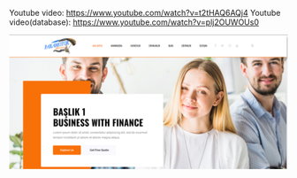 Youtube video: https://www.youtube.com/watch?v=t2tHAQ6AQj4
Youtube video(database): https://www.youtube.com/watch?v=plj2OUWOUs0

<img src= "https://github.com/ozogulmert7/Asp.Net-Core-Paramator-db/blob/master/Screenshot_1.png">
